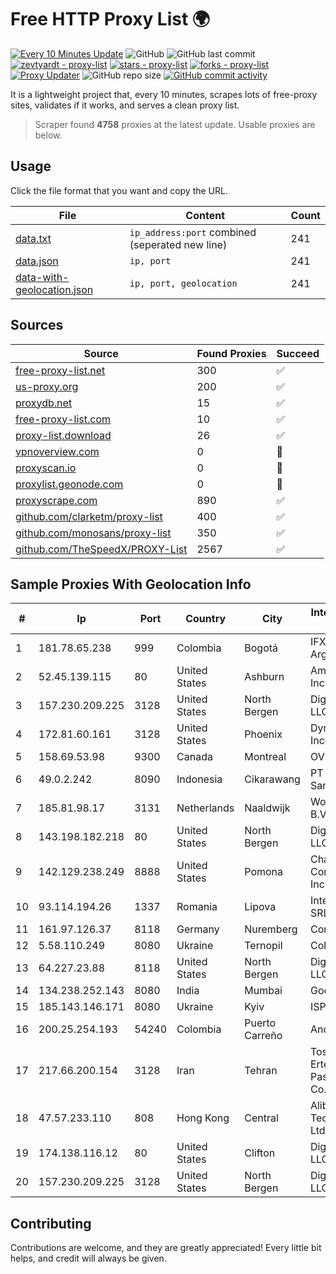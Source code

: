 
# Free HTTP Proxy List 🌍

[![Every 10 Minutes Update](https://github.com/mertguvencli/http-proxy-list/actions/workflows/main.yml/badge.svg?branch=main)](https://github.com/mertguvencli/http-proxy-list/actions/workflows/main.yml)
![GitHub](https://img.shields.io/github/license/mertguvencli/http-proxy-list)
![GitHub last commit](https://img.shields.io/github/last-commit/mertguvencli/http-proxy-list)
[![zevtyardt - proxy-list](https://img.shields.io/static/v1?label=zevtyardt&message=proxy-list&color=blue&logo=github)](https://github.com/zevtyardt/proxy-list "Go to GitHub repo")
[![stars - proxy-list](https://img.shields.io/github/stars/zevtyardt/proxy-list?style=social)](https://github.com/zevtyardt/proxy-list)
[![forks - proxy-list](https://img.shields.io/github/forks/zevtyardt/proxy-list?style=social)](https://github.com/zevtyardt/proxy-list)
[![Proxy Updater](https://github.com/zevtyardt/proxy-list/workflows/Proxy%20Updater/badge.svg)](https://github.com/zevtyardt/proxy-list/actions?query=workflow:"Proxy+Updater")
![GitHub repo size](https://img.shields.io/github/repo-size/zevtyardt/proxy-list)
[![GitHub commit activity](https://img.shields.io/github/commit-activity/m/zevtyardt/proxy-list?logo=commits)](https://github.com/zevtyardt/proxy-list/commits/main)

It is a lightweight project that, every 10 minutes, scrapes lots of free-proxy sites, validates if it works, and serves a clean proxy list.

> Scraper found **4758** proxies at the latest update. Usable proxies are below.

## Usage

Click the file format that you want and copy the URL.

|File|Content|Count|
|----|-------|-----|
|[data.txt](https://raw.githubusercontent.com/mertguvencli/http-proxy-list/main/proxy-list/data.txt)|`ip_address:port` combined (seperated new line)|241|
|[data.json](https://raw.githubusercontent.com/mertguvencli/http-proxy-list/main/proxy-list/data.json)|`ip, port`|241|
|[data-with-geolocation.json](https://raw.githubusercontent.com/mertguvencli/http-proxy-list/main/proxy-list/data-with-geolocation.json)|`ip, port, geolocation`|241|

## Sources

|Source|Found Proxies|Succeed|
|------|-------------|-------|
|[free-proxy-list.net](https://free-proxy-list.net)|300|✅|
|[us-proxy.org](https://www.us-proxy.org)|200|✅|
|[proxydb.net](http://proxydb.net)|15|✅|
|[free-proxy-list.com](https://free-proxy-list.com/?page=&port=&type%5B%5D=http&type%5B%5D=https&up_time=0&search=Search)|10|✅|
|[proxy-list.download](https://www.proxy-list.download/HTTP)|26|✅|
|[vpnoverview.com](https://vpnoverview.com/privacy/anonymous-browsing/free-proxy-servers)|0|🚫|
|[proxyscan.io](https://www.proxyscan.io)|0|🚫|
|[proxylist.geonode.com](https://proxylist.geonode.com/api/proxy-list?limit=300&page=1&sort_by=lastChecked&sort_type=desc&protocols=http,https)|0|🚫|
|[proxyscrape.com](https://api.proxyscrape.com/v2/?request=displayproxies&protocol=http&timeout=10000&country=all&ssl=all&anonymity=all)|890|✅|
|[github.com/clarketm/proxy-list](https://raw.githubusercontent.com/clarketm/proxy-list/master/proxy-list-raw.txt)|400|✅|
|[github.com/monosans/proxy-list](https://raw.githubusercontent.com/monosans/proxy-list/main/proxies/http.txt)|350|✅|
|[github.com/TheSpeedX/PROXY-List](https://raw.githubusercontent.com/TheSpeedX/PROXY-List/master/http.txt)|2567|✅|


## Sample Proxies With Geolocation Info

|#|Ip|Port|Country|City|Internet Service Provider|
|-|--|----|-------|----|-------------------------|
|1|181.78.65.238|999|Colombia|Bogotá|IFX Networks Argentina S.R.L|
|2|52.45.139.115|80|United States|Ashburn|Amazon.com, Inc.|
|3|157.230.209.225|3128|United States|North Bergen|DigitalOcean, LLC|
|4|172.81.60.161|3128|United States|Phoenix|Dynu Systems Incorporated|
|5|158.69.53.98|9300|Canada|Montreal|OVH SAS|
|6|49.0.2.242|8090|Indonesia|Cikarawang|PT Usaha Adi Sanggoro|
|7|185.81.98.17|3131|Netherlands|Naaldwijk|WorldStream B.V.|
|8|143.198.182.218|80|United States|North Bergen|DigitalOcean, LLC|
|9|142.129.238.249|8888|United States|Pomona|Charter Communications Inc|
|10|93.114.194.26|1337|Romania|Lipova|Interkvm Host SRL|
|11|161.97.126.37|8118|Germany|Nuremberg|Contabo GmbH|
|12|5.58.110.249|8080|Ukraine|Ternopil|Columbus|
|13|64.227.23.88|8118|United States|North Bergen|DigitalOcean, LLC|
|14|134.238.252.143|8080|India|Mumbai|Google LLC|
|15|185.143.146.171|8080|Ukraine|Kyiv|ISP UTELS|
|16|200.25.254.193|54240|Colombia|Puerto Carreño|Andinet ON Line|
|17|217.66.200.154|3128|Iran|Tehran|Tose'h Fanavari Ertebabat Pasargad Arian Co. PJS|
|18|47.57.233.110|808|Hong Kong|Central|Alibaba (US) Technology Co., Ltd.|
|19|174.138.116.12|80|United States|Clifton|DigitalOcean, LLC|
|20|157.230.209.225|3128|United States|North Bergen|DigitalOcean, LLC|



## Contributing

Contributions are welcome, and they are greatly appreciated! Every
little bit helps, and credit will always be given.

